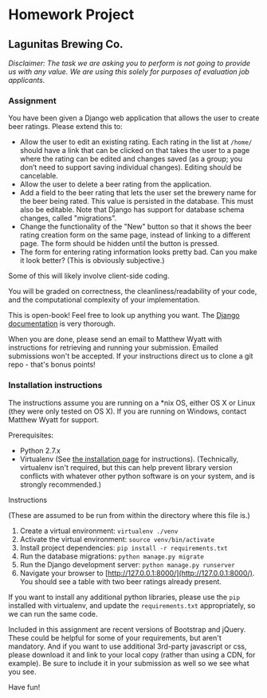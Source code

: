# Homework Project

## Lagunitas Brewing Co.

*Disclaimer: The task we are asking you to perform is not going to provide us with any value. We are using this solely for purposes of evaluation job applicants.*

### Assignment
You have been given a Django web application that allows the user to create beer ratings. Please extend this to:

* Allow the user to edit an existing rating. Each rating in the list at `/home/` should have a link that can be clicked on that takes the user to a page where the rating can be edited and changes saved (as a group; you don’t need to support saving individual changes). Editing should be cancelable.
* Allow the user to delete a beer rating from the application.
* Add a field to the beer rating that lets the user set the brewery name for the beer being rated. This value is persisted in the database. This must also be editable. Note that Django has support for database schema changes, called "migrations".
* Change the functionality of the "New" button so that it shows the beer rating creation form on the same page, instead of linking to a different page. The form should be hidden until the button is pressed. 
* The form for entering rating information looks pretty bad. Can you make it look better? (This is obviously subjective.)
 
Some of this will likely involve client-side coding.

You will be graded on correctness, the cleanliness/readability of your code, and the computational complexity of your implementation.

This is open-book! Feel free to look up anything you want. The [Django documentation](https://docs.djangoproject.com/en/1.11/) is very thorough.

When you are done, please send an email to Matthew Wyatt with instructions for retrieving and running your submission. Emailed submissions won't be accepted. If your instructions direct us to clone a git repo - that's bonus points!

### Installation instructions
The instructions assume you are running on a *nix OS, either OS X or Linux (they were only tested on OS X). If you are running on Windows, contact Matthew Wyatt for support.

Prerequisites:

* Python 2.7.x
* Virtualenv (See [the installation page](https://virtualenv.pypa.io/en/latest/installation.html) for instructions). (Technically, virtualenv isn't required, but this can help prevent library version conflicts with whatever other python software is on your system, and is strongly recommended.)

Instructions

(These are assumed to be run from within the directory where this file is.)

1. Create a virtual environment: `virtualenv ./venv`
2. Activate the virtual environment: `source venv/bin/activate`
3. Install project dependencies: `pip install -r requirements.txt`
4. Run the database migrations: `python manage.py migrate`
5. Run the Django development server: `python manage.py runserver`
6. Navigate your browser to [http://127.0.0.1:8000/](http://127.0.0.1:8000/). You should see a table with two beer ratings already present.

If you want to install any additional python libraries, please use the `pip` installed with virtualenv, and update the `requirements.txt` appropriately, so we can run the same code.

Included in this assignment are recent versions of Bootstrap and jQuery. These could be helpful for some of your requirements, but aren't mandatory. And if you want to use additional 3rd-party javascript or css, please download it and link to your local copy (rather than using a CDN, for example). Be sure to include it in your submission as well so we see what you see.

Have fun!


